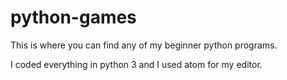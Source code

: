 # python-games
This is where you can find any of my beginner python programs.

I coded everything in python 3 and I used atom for my editor.
